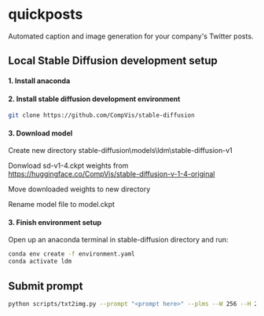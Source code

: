 # quickposts

Automated caption and image generation for your company's Twitter posts.

## Local Stable Diffusion development setup

#### 1. Install anaconda

#### 2. Install stable diffusion development environment

```bash
git clone https://github.com/CompVis/stable-diffusion
```

#### 3. Download model

Create new directory stable-diffusion\models\ldm\stable-diffusion-v1

Donwload sd-v1-4.ckpt weights from https://huggingface.co/CompVis/stable-diffusion-v-1-4-original

Move downloaded weights to new directory

Rename model file to model.ckpt

#### 3. Finish environment setup

Open up an anaconda terminal in stable-diffusion directory and run:

```bash
conda env create -f environment.yaml
conda activate ldm
```

## Submit prompt

```bash
python scripts/txt2img.py --prompt "<prompt here>" --plms --W 256 --H 256
```
